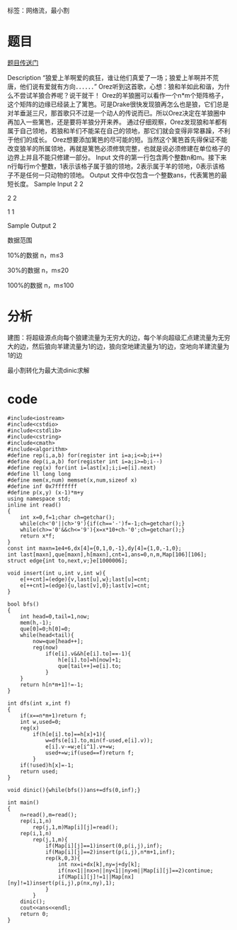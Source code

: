 ﻿---
tags: 
 - 网络流-最小割
grammar_cjkRuby: true
catalog: true
layout:  post
header-img: "img/header/P21.jpg"
preview-img: "/img/preview/P61.jpg"
---
标签：网络流，最小割

# 题目

[题目传送门](http://www.lydsy.com/JudgeOnline/problem.php?id=1412)

Description
“狼爱上羊啊爱的疯狂，谁让他们真爱了一场；狼爱上羊啊并不荒唐，他们说有爱就有方向．．．．．．” Orez听到这首歌，心想：狼和羊如此和谐，为什么不尝试羊狼合养呢？说干就干！ Orez的羊狼圈可以看作一个n*m个矩阵格子，这个矩阵的边缘已经装上了篱笆。可是Drake很快发现狼再怎么也是狼，它们总是对羊垂涎三尺，那首歌只不过是一个动人的传说而已。所以Orez决定在羊狼圈中再加入一些篱笆，还是要将羊狼分开来养。 通过仔细观察，Orez发现狼和羊都有属于自己领地，若狼和羊们不能呆在自己的领地，那它们就会变得非常暴躁，不利于他们的成长。 Orez想要添加篱笆的尽可能的短。当然这个篱笆首先得保证不能改变狼羊的所属领地，再就是篱笆必须修筑完整，也就是说必须修建在单位格子的边界上并且不能只修建一部分。
Input
文件的第一行包含两个整数n和m。接下来n行每行m个整数，1表示该格子属于狼的领地，2表示属于羊的领地，0表示该格子不是任何一只动物的领地。
Output
文件中仅包含一个整数ans，代表篱笆的最短长度。
Sample Input
2 2

2 2 

1 1 



Sample Output
2



数据范围

10%的数据  n，m≤3

30%的数据   n，m≤20

100%的数据  n，m≤100

# 分析

建图：将超级源点向每个狼建流量为无穷大的边，每个羊向超级汇点建流量为无穷大的边，然后狼向羊建流量为1的边，狼向空地建流量为1的边，空地向羊建流量为1的边

最小割转化为最大流dinic求解

# code

```
#include<iostream>
#include<cstdio>
#include<cstdlib>
#include<cstring>
#include<cmath>
#include<algorithm>
#define rep(i,a,b) for(register int i=a;i<=b;i++)
#define dep(i,a,b) for(register int i=a;i>=b;i--)
#define reg(x) for(int i=last[x];i;i=e[i].next)
#define ll long long
#define mem(x,num) memset(x,num,sizeof x)
#define inf 0x7fffffff
#define p(x,y) (x-1)*m+y
using namespace std;
inline int read()
{
    int x=0,f=1;char ch=getchar();
    while(ch<'0'||ch>'9'){if(ch=='-')f=-1;ch=getchar();}
    while(ch>='0'&&ch<='9'){x=x*10+ch-'0';ch=getchar();}
    return x*f;
}
const int maxn=1e4+6,dx[4]={0,1,0,-1},dy[4]={1,0,-1,0};
int last[maxn],que[maxn],h[maxn],cnt=1,ans=0,n,m,Map[106][106];
struct edge{int to,next,v;}e[1000006];

void insert(int u,int v,int w){
    e[++cnt]=(edge){v,last[u],w};last[u]=cnt;
    e[++cnt]=(edge){u,last[v],0};last[v]=cnt;
}

bool bfs()
{
	int head=0,tail=1,now;
	mem(h,-1);
	que[0]=0;h[0]=0;
	while(head<tail){
		now=que[head++];
		reg(now)
			if(e[i].v&&h[e[i].to]==-1){
				h[e[i].to]=h[now]+1;
				que[tail++]=e[i].to;
			}
	}
	return h[n*m+1]!=-1;
}

int dfs(int x,int f)
{
	if(x==n*m+1)return f;
	int w,used=0;
	reg(x)
		if(h[e[i].to]==h[x]+1){
			w=dfs(e[i].to,min(f-used,e[i].v));
			e[i].v-=w;e[i^1].v+=w;
			used+=w;if(used==f)return f;
		}
	if(!used)h[x]=-1;
	return used;
}

void dinic(){while(bfs())ans+=dfs(0,inf);}

int main()
{
	n=read(),m=read();
	rep(i,1,n)
		rep(j,1,m)Map[i][j]=read();
	rep(i,1,n)
		rep(j,1,m){
			if(Map[i][j]==1)insert(0,p(i,j),inf);
			if(Map[i][j]==2)insert(p(i,j),n*m+1,inf);
			rep(k,0,3){
				int nx=i+dx[k],ny=j+dy[k];
				if(nx<1||nx>n||ny<1||ny>m||Map[i][j]==2)continue;
				if(Map[i][j]!=1||Map[nx][ny]!=1)insert(p(i,j),p(nx,ny),1);
			}
		}
	dinic();
	cout<<ans<<endl;
	return 0;
}
		
```